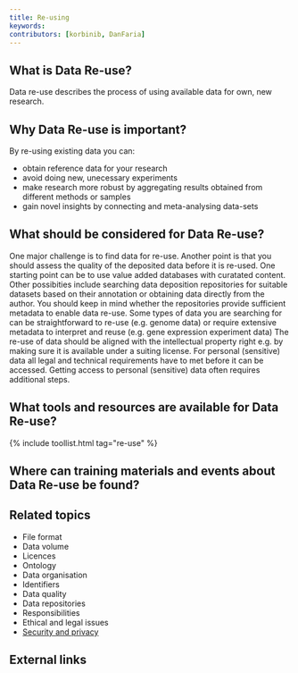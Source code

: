 ```yaml
---
title: Re-using
keywords:
contributors: [korbinib, DanFaria]
---
```


## What is Data Re-use?

Data re-use describes the process of using available data for own, new research.

## Why Data Re-use is important?

By re-using existing data you can:

* obtain reference data for your research
* avoid doing new, unecessary experiments
* make research more robust by aggregating results obtained from different methods or samples
* gain novel insights by connecting and meta-analysing data-sets

## What should be considered for Data Re-use?

One major challenge is to find data for re-use. Another point is that you should assess the quality of the deposited data before it is re-used.
One starting point can be to use value added databases with curatated content. Other possibities include searching data deposition repositories for suitable datasets based on their annotation or obtaining data directly from the author. You should keep in mind whether the repositories provide sufficient metadata to enable data re-use. Some types of data you are searching for can be straightforward to re-use (e.g. genome data) or require extensive metadata to interpret and reuse (e.g. gene expression experiment data)
The re-use of data should be aligned with the intellectual property right e.g. by making sure it is available under a suiting license.
For personal (sensitive) data all legal and technical requirements have to met before it can be accessed. Getting access to personal (sensitive) data often requires additional steps.

## What tools and resources are available for Data Re-use?


{% include toollist.html tag="re-use" %}

## Where can training materials and events about Data Re-use be found?

## Related topics

* File format
* Data volume
* Licences
* Ontology
* Data organisation
* Identifiers
* Data quality
* Data repositories
* Responsibilities
* Ethical and legal issues
* [Security and privacy](security_and_privacy)

## External links
